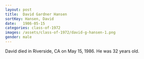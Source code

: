 ```yaml
---
layout: post
title:  David Gardner Hansen
sortKey: Hansen, David
date:   1986-05-15
categories: class-of-1972
images: /assets/class-of-1972/david-g-hansen-1.png
gender: male
---
```

David died in Riverside, CA on May 15, 1986.  He was 32 years old.
